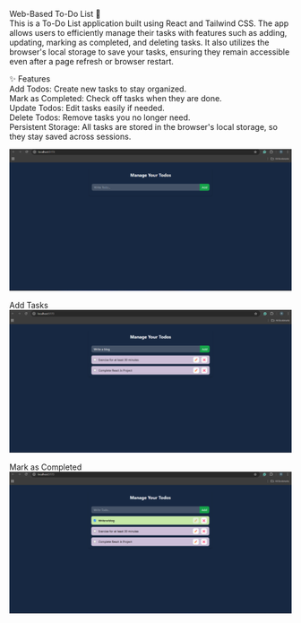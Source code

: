 Web-Based To-Do List 📝 <br>
This is a To-Do List application built using React and Tailwind CSS. The app allows users to efficiently manage their tasks with features such as adding, updating, marking as completed, and deleting tasks. It also utilizes the browser's local storage to save your tasks, ensuring they remain accessible even after a page refresh or browser restart.

✨ Features <br>
Add Todos: Create new tasks to stay organized.<br>
Mark as Completed: Check off tasks when they are done.<br>
Update Todos: Edit tasks easily if needed.<br>
Delete Todos: Remove tasks you no longer need.<br>
Persistent Storage: All tasks are stored in the browser's local storage, so they stay saved across sessions.<be>


![image_alt](https://github.com/rutujagadhave19/react-todo-list/blob/main/Images/Img2.png)

Add Tasks
![image_alt](https://github.com/rutujagadhave19/react-todo-list/blob/main/Images/Img3.png)

Mark as Completed
![image_alt](https://github.com/rutujagadhave19/react-todo-list/blob/main/Images/Img1.png)

